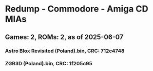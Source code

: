 # Redump - Commodore - Amiga CD MIAs
## Games: 2, ROMs: 2, as of 2025-06-07

### Astro Blox Revisited (Poland).bin, CRC: 712c4748
### ZGR3D (Poland).bin, CRC: 1f205c95

